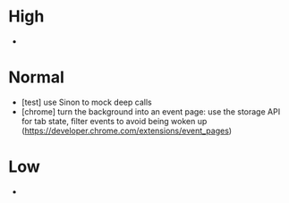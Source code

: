 # High
  -

# Normal
  - [test] use Sinon to mock deep calls
  - [chrome] turn the background into an event page: use the storage API for tab state, filter events to avoid being woken up (https://developer.chrome.com/extensions/event_pages)

# Low
  -
